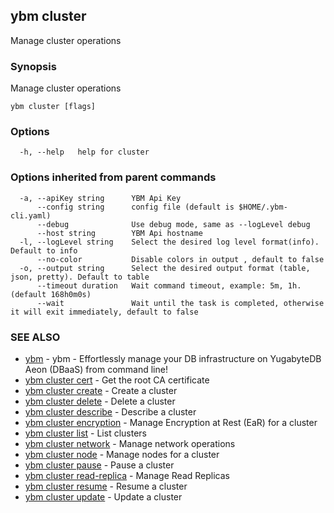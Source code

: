 ## ybm cluster

Manage cluster operations

### Synopsis

Manage cluster operations

```
ybm cluster [flags]
```

### Options

```
  -h, --help   help for cluster
```

### Options inherited from parent commands

```
  -a, --apiKey string      YBM Api Key
      --config string      config file (default is $HOME/.ybm-cli.yaml)
      --debug              Use debug mode, same as --logLevel debug
      --host string        YBM Api hostname
  -l, --logLevel string    Select the desired log level format(info). Default to info
      --no-color           Disable colors in output , default to false
  -o, --output string      Select the desired output format (table, json, pretty). Default to table
      --timeout duration   Wait command timeout, example: 5m, 1h. (default 168h0m0s)
      --wait               Wait until the task is completed, otherwise it will exit immediately, default to false
```

### SEE ALSO

* [ybm](ybm.md)	 - ybm - Effortlessly manage your DB infrastructure on YugabyteDB Aeon (DBaaS) from command line!
* [ybm cluster cert](ybm_cluster_cert.md)	 - Get the root CA certificate
* [ybm cluster create](ybm_cluster_create.md)	 - Create a cluster
* [ybm cluster delete](ybm_cluster_delete.md)	 - Delete a cluster
* [ybm cluster describe](ybm_cluster_describe.md)	 - Describe a cluster
* [ybm cluster encryption](ybm_cluster_encryption.md)	 - Manage Encryption at Rest (EaR) for a cluster
* [ybm cluster list](ybm_cluster_list.md)	 - List clusters
* [ybm cluster network](ybm_cluster_network.md)	 - Manage network operations
* [ybm cluster node](ybm_cluster_node.md)	 - Manage nodes for a cluster
* [ybm cluster pause](ybm_cluster_pause.md)	 - Pause a cluster
* [ybm cluster read-replica](ybm_cluster_read-replica.md)	 - Manage Read Replicas
* [ybm cluster resume](ybm_cluster_resume.md)	 - Resume a cluster
* [ybm cluster update](ybm_cluster_update.md)	 - Update a cluster

